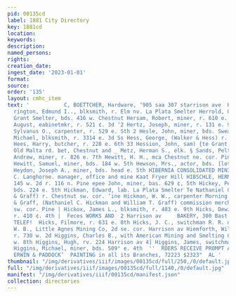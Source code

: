 ```yaml
---
pid: 00135cd
label: 1881 City Directory
key: 1881cd
location: 
keywords: 
description: 
named_persons: 
rights: 
creation_date: 
ingest_date: '2023-01-01'
format: 
source: 
order: '135'
layout: cmhc_item
text: '           C, BOETTCHER, Hardware, ‘905 saa 307 starrison ave  HER 158 WIG           Her
  rington, Edmund I.., blksmith, r. Elm nv. La Plata Smelter Herrold, George, lab.
  Grant Smelter, bds. 416 w. Chestnut Hersam, Robert, miner, r. 610 e. 8th Hertwig,
  August, eabinetmkr, r. 521 ¢. 3d ‘2 Hertz, Joseph, miner, r. 131 e. 9th eS 5 Hervey,
  Sylvanus O., carpenter, r. 529 e. Sth 2 Hesle, John, miner, bds. Swea Hotel =e Heslin,
  Michael, blksmith, r. 3314 e. 3d Ss Hess, George, (Walker & Hess) r. 507 e. 34 EZ
  Hees, Harry, butcher, r. 228 e. 6th 33 Hession, John, sam) {te Grant Smelter, bds,
  Old Malta rd. bet, Chestnut and _ Metz, Herman S., elk. § Sands, Pelton & C Hewie,
  Andrew, miner, r. 826 e. 7th Hewitt, H. H., mca Chestnut ne. cor. Pine, r. same
  Hewitt, Samuel, miner, bds. 184 w. 5th Hewson, Mrs., actor, bds. [lotel Windsor
  Heydon, Joseph A., miner, bds. head e. 5th HIBERNIA CONSOLIDATED MINING co., J.
  C. Langhorne. manager, office and mine Kaat Fryer Hill HIBSCHLE, HERMAN, saloon,
  145 w. 2d r. 116 n. Pine epee John, miner, bas. 629 ¢, 5th Hickey, Peter, lab. smeiter,
  bds. 224 e. Sth Hickman, Edward, lab. La Plata Smelter Te Nathaniel C., (Hickman
  & Graff) r. Chestnut sw. cor. ‘ine Hickman, W. W., carpenter Morning Star mine Hickman
  & Graff, (Nathaniel C. Hickman and William T. Graff) commission merchants, Chestnut
  sw. cor. Pine | Hickox, James L., blksmith, r. 403 e. 9th Hicks, Dewitt, miner,
  r. 410 ¢. 4th |  Feces WORKS AND  2 Harrison av     BAKERY, 300 Bast Sixth Street.
  TELEF!  Hicks, Filmore, r. 631 e. 8th Hicks, J. C., switchman R. R. depot Hicks,
  W. B., Little Agnes Mining Co, 2d se. cor. Harrison av Hiemforth, William, teamster,
  r. 730 w. 2d Higgins, Charles B., with American Mining and Smelting Co. oO rT, 208
  w. 8th Higgins, Hugh, rv. 224 Harrison av 4] Higgins, James, switchman R. R. depot
  Higgins, Michael, miner, bds. 509° e. 4th  ''  RDERS RECEIVE PROMPT ATTENTION at
  ERWIN & PADDOCK’  PAINTING in all its Branches, 72223 $2323"  AL '
thumbnail: "/img/derivatives/iiif/images/00135cd/full/250,/0/default.jpg"
full: "/img/derivatives/iiif/images/00135cd/full/1140,/0/default.jpg"
manifest: "/img/derivatives/iiif/00135cd/manifest.json"
collection: directories
---
```

